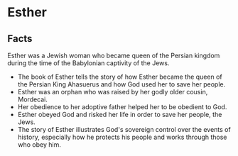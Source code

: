 # Esther

## Facts

Esther was a Jewish woman who became queen of the Persian kingdom during the time of the Babylonian captivity of the Jews.

* The book of Esther tells the story of how Esther became the queen of the Persian King Ahasuerus and how God used her to save her people.
* Esther was an orphan who was raised by her godly older cousin, Mordecai.
* Her obedience to her adoptive father helped her to be obedient to God.
* Esther obeyed God and risked her life in order to save her people, the Jews.
* The story of Esther illustrates God's sovereign control over the events of history, especially how he protects his people and works through those who obey him.